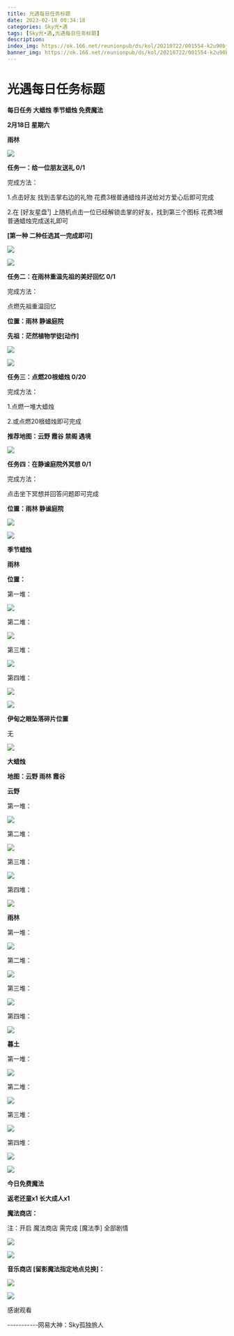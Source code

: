 ```yaml
---
title: 光遇每日任务标题
date: 2023-02-18 00:34:18
categories: Sky光•遇
tags: [Sky光•遇,光遇每日任务标题]
description: 
index_img: https://ok.166.net/reunionpub/ds/kol/20210722/001554-k2u90bj7ay.png?imageView&thumbnail=600x0&type=jpg
banner_img: https://ok.166.net/reunionpub/ds/kol/20210722/001554-k2u90bj7ay.png?imageView&thumbnail=600x0&type=jpg
---
```

# 光遇每日任务标题
**每日任务 大蜡烛 季节蜡烛 免费魔法**

 **2月18日 星期六**

 **雨林**

![](https://img.166.net/reunionpub/ds/kol/20230218/001717-fu9oie6l1q.jpeg)

 **任务一：给一位朋友送礼 0/1**

完成方法：

1.点击好友 找到击掌右边的礼物 花费3根普通蜡烛并送给对方爱心后即可完成

2.在 [好友星盘¹] 上随机点击一位已经解锁击掌的好友，找到第三个图标 花费3根普通蜡烛完成送礼即可

 **[第一种 二种任选其一完成即可]**

![](https://img.166.net/reunionpub/ds/kol/20230218/000158-kouhg8wlqe.jpg)

![](https://img.166.net/reunionpub/ds/kol/20230218/000207-0q8ftk1ivb.jpg)

 **任务二：在雨林重温先祖的美好回忆 0/1**

完成方法：

点燃先祖重温回忆

 **位置：雨林 静谧庭院**

 **先祖：茫然植物学徒[动作]**

![](https://img.166.net/reunionpub/ds/kol/20230218/000614-4jsly1bgk5.jpeg)

![](https://img.166.net/reunionpub/ds/kol/20230218/000624-ens2arbsm7.jpeg)

 **任务三：点燃20根蜡烛 0/20**

完成方法：

1.点燃一堆大蜡烛

2.或点燃20根蜡烛即可完成

 **推荐地图：云野 霞谷 禁阁 遇境**

![](https://img.166.net/reunionpub/ds/kol/20230218/000250-jnut0vq5p7.jpg)

 **任务四：在静谧庭院外冥想 0/1**

完成方法：

点击坐下冥想并回答问题即可完成

 **位置：雨林 静谧庭院**

![](https://img.166.net/reunionpub/ds/kol/20230218/000313-51e064troc.jpg)

![](https://img.166.net/reunionpub/ds/kol/20221018/100256-wzutnocka0.png)

 **季节蜡烛**

 **雨林**

 **位置：**

第一堆：

![](https://img.166.net/reunionpub/ds/kol/20230217/230405-0jo7zcb5yv.jpeg)

第二堆：

![](https://img.166.net/reunionpub/ds/kol/20230217/230415-3ujd87gyqi.jpeg)

第三堆：

![](https://img.166.net/reunionpub/ds/kol/20230217/230425-hvl46uybte.jpeg)

第四堆：

![](https://img.166.net/reunionpub/ds/kol/20230217/230434-huaiswb4eg.jpeg)

![](https://img.166.net/reunionpub/ds/kol/20221130/005912-5mvshq9nf3.png)

 **伊甸之眼坠落碎片位置**

无

![](https://img.166.net/reunionpub/ds/kol/20221018/100256-wzutnocka0.png)

 **大蜡烛**

 **地图：云野 雨林 霞谷**

 **云野**

第一堆：

![](https://img.166.net/reunionpub/ds/kol/20230217/230512-h1okmfd8ry.jpg)

第二堆：

![](https://img.166.net/reunionpub/ds/kol/20230217/230526-d4sszoi3hr.jpg)

第三堆：

![](https://img.166.net/reunionpub/ds/kol/20230217/230535-gfdlhactku.jpg)

第四堆：

![](https://img.166.net/reunionpub/ds/kol/20230217/230544-o5h9sekgbm.jpg)

 **雨林**

第一堆：

![](https://img.166.net/reunionpub/ds/kol/20230218/001338-gt0swlu5zn.jpg)

第二堆：

![](https://img.166.net/reunionpub/ds/kol/20230218/001403-ubgj0dhkfs.jpeg)

第三堆：

![](https://img.166.net/reunionpub/ds/kol/20230218/001423-gtdsnsr0mc.jpg)

第四堆：

![](https://img.166.net/reunionpub/ds/kol/20230218/001431-v3sasghtc9.jpg)

 **暮土**

第一堆：

![](https://img.166.net/reunionpub/ds/kol/20230218/000924-3cyl4hebs6.jpeg)

第二堆：

![](https://img.166.net/reunionpub/ds/kol/20230218/000933-46mty9r5s0.jpeg)

第三堆：

![](https://img.166.net/reunionpub/ds/kol/20230218/000941-gawrilquf7.jpeg)

第四堆：

![](https://img.166.net/reunionpub/ds/kol/20230218/000949-awg7r9jvui.jpeg)

![](https://img.166.net/reunionpub/ds/kol/20221018/100256-wzutnocka0.png)

 **今日免费魔法**

 **返老还童x1 长大成人x1**

 **魔法商店：**

注：开启 魔法商店 需完成 [魔法季] 全部剧情

![](https://img.166.net/reunionpub/ds/kol/20221018/100559-oibznvdtus.png)

![](https://img.166.net/reunionpub/ds/kol/20230217/230859-d4umn0ci3p.jpeg)

 **音乐商店 [留影魔法指定地点兑换]：**

![](https://img.166.net/reunionpub/ds/kol/20230218/001031-gwyl6b9a5k.jpeg)

 **![](https://img.166.net/reunionpub/ds/kol/20221018/100256-wzutnocka0.png)**

感谢观看

\-----------网易大神：Sky孤独旅人

